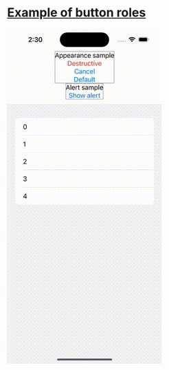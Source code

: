 # [Example of button roles](https://sarunw.com/posts/swiftui-button-role/)

<img src="preview.gif">
